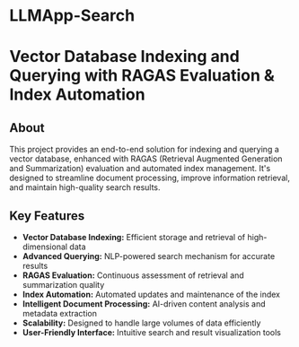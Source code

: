 # LLMApp-Search

# Vector Database Indexing and Querying with RAGAS Evaluation & Index Automation

## About

This project provides an end-to-end solution for indexing and querying a vector database, enhanced with RAGAS (Retrieval Augmented Generation and Summarization) evaluation and automated index management. It's designed to streamline document processing, improve information retrieval, and maintain high-quality search results.

## Key Features

- **Vector Database Indexing:** Efficient storage and retrieval of high-dimensional data
- **Advanced Querying:** NLP-powered search mechanism for accurate results
- **RAGAS Evaluation:** Continuous assessment of retrieval and summarization quality
- **Index Automation:** Automated updates and maintenance of the index
- **Intelligent Document Processing:** AI-driven content analysis and metadata extraction
- **Scalability:** Designed to handle large volumes of data efficiently
- **User-Friendly Interface:** Intuitive search and result visualization tools


 

 
